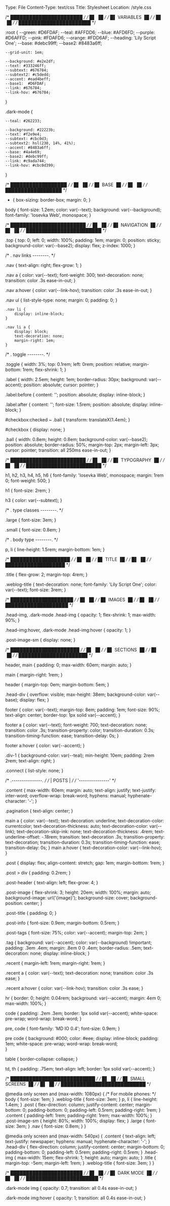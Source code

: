 Type: File
Content-Type: text/css
Title: Stylesheet
Location: /style.css


/* ███████████████████████ */
/* █▌                   ▐█ */
/* █▌     VARIABLES     ▐█ */
/* █▌                   ▐█ */
/* ███████████████████████ */



 :root {
    --green: #D6FDAF;
    --teal: #AFFDD6;
    --blue: #AFD6FD;
    --purple: #D6AFFD;
    --pink: #FDAFD6;
    --orange: #FDD6AF;
    --heading: 'Lily Script One';
    --base: #debc99ff;
    --base2: #8483a6ff;

    --grid-unit: 1em;

    --background: #e2e2df;
    --text: #333246ff;
    --subtext: #676784;
    --subtext2: #c5dedd;
    --accent: #ead4beff;
    --base1:  #D6FDAF;
    --link: #676784;
    --link-hov: #676784;
}

.dark-mode {

    --teal: #262233;
    
    --background: #22223b;
    --text: #f2e9e4;
    --subtext: #cbc0d3;
    --subtext2: hsl(230, 14%, 41%);
    --accent: #8483a6ff;
    --base: #4a4e69;
    --base2: #debc99ff;
    --link: #c9ada744;
    --link-hov: #cbc0d399;
}



/* ██████████████████ */
/* █▌              ▐█ */
/* █▌     BASE     ▐█ */
/* █▌              ▐█ */
/* ██████████████████ */



* {
	box-sizing: border-box;
    margin: 0;
}

body {
	font-size: 1.2em;
	color: var(--text);
	background: var(--background);
    font-family: 'Iosevka Web', monospace;
}



/* ████████████████████████ */
/* █▌                    ▐█ */
/* █▌     NAVIGATION     ▐█ */
/* █▌                    ▐█ */
/* ████████████████████████ */



.top {
    top: 0;
    left: 0;
    width: 100%;
    padding: 1em;
    margin: 0;
    position: sticky;
    background-color: var(--base2);
    display: flex;
    z-index: 1000;
}

/* . nav links --------. */

.nav {
    text-align: right;
    flex-grow: 1;
}

.nav a { 
    color: var(--text);
    font-weight: 300;
    text-decoration: none;
    transition: color .3s ease-in-out;
}

.nav a:hover { 
    color: var(--link-hov); 
    transition: color .3s ease-in-out;
}

.nav ul {
        list-style-type: none;
        margin: 0;
        padding: 0;
    }

    .nav li {
        display: inline-block;
    }

    .nav li a {
        display: block;
        text-decoration: none;
        margin-right: 1em;
    }


/* . toggle --------. */

.toggle {
    width: 3%;
    top: 0.1rem;
    left: 0rem;
    position: relative;
    margin-bottom: 1rem;
    flex-shrink: 1;
}

.label {
    width: 2.5em;
    height: 1em;
    border-radius: 30px;
    background: var(--accent);
    position: absolute;
    cursor: pointer;
}

.label:before {
    content: '';
    position: absolute;
    display: inline-block;
}

.label:after {
    content: '';
    font-size: 1.5rem;
    position: absolute;
    display: inline-block;
}

#checkbox:checked ~ .ball {
    transform: translateX(1.4em);
}

#checkbox {
    display: none;
}

.ball {
    width: 0.8em;
    height: 0.8em;
    background-color: var(--base2);
    position: absolute;
    border-radius: 50%;
    margin-top: 2px;
    margin-left: 3px;
    cursor: pointer;
    transition: all 250ms ease-in-out;
}



/* ████████████████████████ */
/* █▌                    ▐█ */
/* █▌     TYPOGRAPHY     ▐█ */
/* █▌                    ▐█ */
/* ████████████████████████ */



h1, h2, h3, h4, h5, h6 {
	font-family: 'Iosevka Web', monospace;
	margin: 1rem 0;
    font-weight: 500;
}

h1 {
    font-size: 2rem;
}

h3 {
    color: var(--subtext);
}

/* . type classes --------. */

.large {
    font-size: 3em;
}

.small {
    font-size: 0.8em;
}

/* . body type --------. */

p, li {
	line-height: 1.5rem;
    margin-bottom: 1em;
}



/* ███████████████████ */
/* █▌               ▐█ */
/* █▌     TITLE     ▐█ */
/* █▌               ▐█ */
/* ███████████████████ */

.title {
    flex-grow: 2;
    margin-top: 4rem;
}

.weblog-title {
	text-decoration: none;
    font-family: 'Lily Script One';
	color: var(--text);
    font-size: 3rem;
}

/* ████████████████████ */
/* █▌                ▐█ */
/* █▌     IMAGES     ▐█ */
/* █▌                ▐█ */
/* ████████████████████ */

.head-img, .dark-mode .head-img {
    opacity: 1;
    flex-shrink: 1;
    max-width: 90%;
}

.head-img:hover, .dark-mode .head-img:hover {
    opacity: 1;
}

.post-image-sm {
    display: none;
}



/* ██████████████████████ */
/* █▌                  ▐█ */
/* █▌     SECTIONS     ▐█ */
/* █▌                  ▐█ */
/* ██████████████████████ */



header, main {
	padding: 0;
    max-width: 60em;
    margin: auto;
}

main {
    margin-right: 1rem;
}

header {
	margin-top: 0em;
    margin-bottom: 5em;
}

.head-div {
    overflow: visible;
    max-height: 38em;
    background-color: var(--base);
    display: flex;
}

footer {
    color: var(--text);
	margin-top: 8em;
    padding: 1em;
	font-size: 90%;
	text-align: center;
    border-top: 1px solid var(--accent);
}

footer a { 
    color: var(--text);
    font-weight: 700;
    text-decoration: none;
    transition: color .3s;
    transition-property: color;
    transition-duration: 0.3s;
    transition-timing-function: ease;
    transition-delay: 0s;
}

footer a:hover { 
    color: var(--accent); 
}

.div-1 {
    background-color: var(--teal);
    min-height: 10em;
    padding: 2rem 2rem;
    text-align: right;
}

.connect {
    list-style: none;
}

/* .---------------. */
/* |     POSTS     | */
/* '---------------' */

.content {
    max-width: 60em;
    margin: auto;
    text-align: justify;
    text-justify: inter-word;
    overflow-wrap: break-word;
    hyphens: manual;
    hyphenate-character: '-';
}

.pagination {
    text-align: center;
}

main a { 
    color: var(--text);
    text-decoration: underline;
    text-decoration-color: currentcolor;
    text-decoration-thickness: auto;
    text-decoration-color: var(--link);
    text-decoration-skip-ink: none;
    text-decoration-thickness: .4rem;
    text-underline-offset: -.18rem;
    transition: text-decoration .3s;
    transition-property: text-decoration;
    transition-duration: 0.3s;
    transition-timing-function: ease;
    transition-delay: 0s;
}
main a:hover { 
    text-decoration-color: var(--link-hov); 
}

.post {
  display: flex;
  align-content: stretch;
  gap: 1em;
  margin-bottom: 1rem;
}

.post > div {
  padding: 0.2rem;
}

.post-header {
    text-align: left;
    flex-grow: 4;
}

.post-image {
    flex-shrink: 3;
    height: 20em;
    width: 100%;
    margin: auto;
    background-image: url('{image}');
    background-size: cover;
    background-position: center;
}

.post-title {
    padding: 0;
}

.post-info {
    font-size: 0.9em;
    margin-bottom: 0.5rem;
}

.post-tags {
	font-size: 75%;
	color: var(--accent);
    margin-top: 2em;
}

.tag {
	background: var(--accent);
	color: var(--background) !important;
	padding: .3em .4em;
	margin: .8em 0 0 .4em;
	border-radius: .5em;
	text-decoration: none;
	display: inline-block;
}

.recent {
    margin-left: 1rem;
    margin-right: 1rem;
}

.recent a {
    color: var(--text);
    text-decoration: none;
    transition: color .3s ease;
}

.recent a:hover {
    color: var(--link-hov);
    transition: color .3s ease;
}

hr {
	border: 0;
	height: 0.04rem;
	background: var(--accent);
	margin: 4em 0;
    max-width: 100%;
}

code {
	padding: .2em .3em;
	border: 1px solid var(--accent);
	white-space: pre-wrap;
	word-wrap: break-word; 
}

pre, code {
	font-family: 'MD IO 0.4';
	font-size: 0.9em;
}

pre code {
	background: #000;
	color: #eee;
	display: inline-block;
	padding: 1em;
	white-space: pre-wrap;
	word-wrap: break-word;   
}

table {
	border-collapse: collapse;
}

td, th {
	padding: .75em;
	text-align: left;
	border: 1px solid var(--accent);
}




/* ███████████████████████████ */
/* █▌                       ▐█ */
/* █▌     SMALL SCREENS     ▐█ */
/* █▌                       ▐█ */
/* ███████████████████████████ */

@media only screen and (max-width: 1080px) {
  /* For mobile phones: */
    body {
        font-size: 1em;
    }
    .weblog-title {
        font-size: 3em;
    }
    p, li {
	    line-height: 1.4em;
    }
    .post {
        flex-direction: column;
        justify-content: center;
        margin-bottom: 0;
        padding-bottom: 0;
        padding-left: 0.5rem;
        padding-right: 1rem;
    }
    .content {
        padding-left: 1rem;
        padding-right: 1rem;
        max-width: 100%;
    }
    .post-image-sm {
        height: 80%;
        width: 100%;
        display: flex;
    }
    .large {
        font-size: 3em;
    }
    .nav {
        font-size: 0.8em;
    }
}



@media only screen and (max-width: 540px) {
    .content {
        text-align: left;
        text-justify: newspaper;
        hyphens: manual;
        hyphenate-character: '-';
    }
    .head-div {
        flex-direction: column;
        justify-content: center;
        margin-bottom: 0;
        padding-bottom: 0;
        padding-left: 0.5rem;
        padding-right: 0.5rem;
    }
    .head-img {
    max-width: 15em;
    flex-shrink: 1;
    height: auto;
    margin: auto;
    }
    .title {
        margin-top: -5em;
        margin-left: 1rem;
    }
    .weblog-title {
        font-size: 3em;
    }
}


/* ███████████████████████ */
/* █▌                   ▐█ */
/* █▌     DARK MODE     ▐█ */
/* █▌                   ▐█ */
/* ███████████████████████ */

.dark-mode img {
    opacity: 0.7;
    transition: all 0.4s ease-in-out;
}

.dark-mode img:hover {
    opacity: 1;
    transition: all 0.4s ease-in-out;
}
